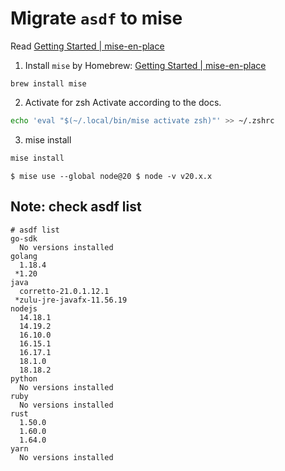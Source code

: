 # Migrate `asdf` to mise

Read [Getting Started | mise-en-place](https://mise.jdx.dev/getting-started.html)

1) Install `mise` by Homebrew: [Getting Started | mise-en-place](https://mise.jdx.dev/getting-started.html#homebrew)
```shell
brew install mise
```

2) Activate for zsh
   Activate according to the docs.
```zsh
echo 'eval "$(~/.local/bin/mise activate zsh)"' >> ~/.zshrc
```

3) mise install
```zsh
mise install
```

```
$ mise use --global node@20 $ node -v v20.x.x
```

## Note: check asdf list

```
# asdf list
go-sdk
  No versions installed
golang
  1.18.4
 *1.20
java
  corretto-21.0.1.12.1
 *zulu-jre-javafx-11.56.19
nodejs
  14.18.1
  14.19.2
  16.10.0
  16.15.1
  16.17.1
  18.1.0
  18.18.2
python
  No versions installed
ruby
  No versions installed
rust
  1.50.0
  1.60.0
  1.64.0
yarn
  No versions installed
```